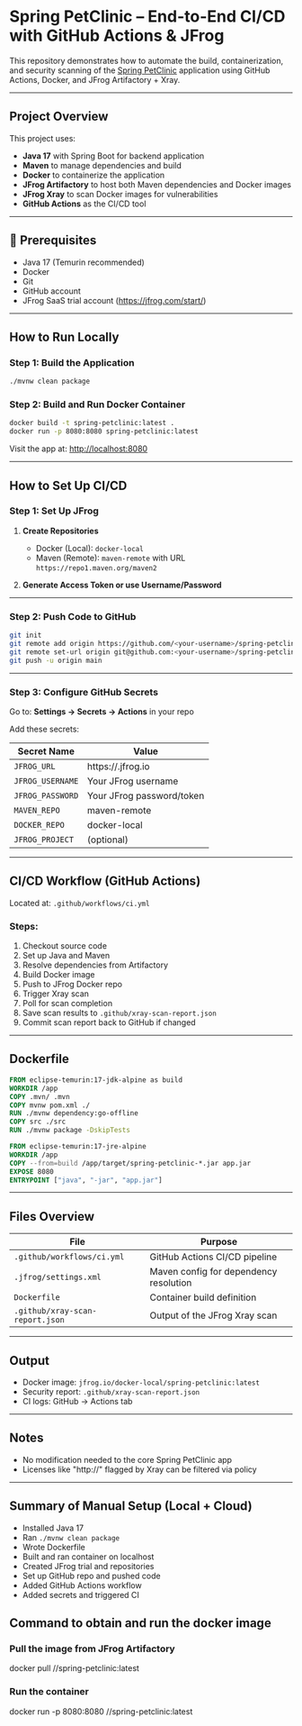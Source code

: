 # Spring PetClinic – End-to-End CI/CD with GitHub Actions & JFrog

This repository demonstrates how to automate the build, containerization, and security scanning of the [Spring PetClinic](https://github.com/spring-projects/spring-petclinic) application using GitHub Actions, Docker, and JFrog Artifactory + Xray.

---

## Project Overview

This project uses:

- **Java 17** with Spring Boot for backend application
- **Maven** to manage dependencies and build
- **Docker** to containerize the application
- **JFrog Artifactory** to host both Maven dependencies and Docker images
- **JFrog Xray** to scan Docker images for vulnerabilities
- **GitHub Actions** as the CI/CD tool

---

## 🔧 Prerequisites

- Java 17 (Temurin recommended)
- Docker
- Git
- GitHub account
- JFrog SaaS trial account (https://jfrog.com/start/)

---

## How to Run Locally

### Step 1: Build the Application

```bash
./mvnw clean package
```

### Step 2: Build and Run Docker Container

```bash
docker build -t spring-petclinic:latest .
docker run -p 8080:8080 spring-petclinic:latest
```

Visit the app at: [http://localhost:8080](http://localhost:8080)

---

## How to Set Up CI/CD

### Step 1: Set Up JFrog

1. **Create Repositories**
   - Docker (Local): `docker-local`
   - Maven (Remote): `maven-remote` with URL `https://repo1.maven.org/maven2`

2. **Generate Access Token or use Username/Password**

---

### Step 2: Push Code to GitHub

```bash
git init
git remote add origin https://github.com/<your-username>/spring-petclinic-pipeline.git
git remote set-url origin git@github.com:<your-username>/spring-petclinic-pipeline.git
git push -u origin main
```

---

### Step 3: Configure GitHub Secrets

Go to: **Settings → Secrets → Actions** in your repo

Add these secrets:

| Secret Name      | Value                         |
|------------------|-------------------------------|
| `JFROG_URL`      | https://<account>.jfrog.io    |
| `JFROG_USERNAME` | Your JFrog username           |
| `JFROG_PASSWORD` | Your JFrog password/token     |
| `MAVEN_REPO`     | maven-remote                  |
| `DOCKER_REPO`    | docker-local                  |
| `JFROG_PROJECT`  | (optional)                    |

---

## CI/CD Workflow (GitHub Actions)

Located at: `.github/workflows/ci.yml`

### Steps:

1. Checkout source code
2. Set up Java and Maven
3. Resolve dependencies from Artifactory
4. Build Docker image
5. Push to JFrog Docker repo
6. Trigger Xray scan
7. Poll for scan completion
8. Save scan results to `.github/xray-scan-report.json`
9. Commit scan report back to GitHub if changed

---

## Dockerfile

```dockerfile
FROM eclipse-temurin:17-jdk-alpine as build
WORKDIR /app
COPY .mvn/ .mvn
COPY mvnw pom.xml ./
RUN ./mvnw dependency:go-offline
COPY src ./src
RUN ./mvnw package -DskipTests

FROM eclipse-temurin:17-jre-alpine
WORKDIR /app
COPY --from=build /app/target/spring-petclinic-*.jar app.jar
EXPOSE 8080
ENTRYPOINT ["java", "-jar", "app.jar"]
```

---

## Files Overview

| File                              | Purpose                                       |
|-----------------------------------|-----------------------------------------------|
| `.github/workflows/ci.yml`        | GitHub Actions CI/CD pipeline                 |
| `.jfrog/settings.xml`             | Maven config for dependency resolution        |
| `Dockerfile`                      | Container build definition                    |
| `.github/xray-scan-report.json`   | Output of the JFrog Xray scan                 |

---

## Output

- Docker image: `jfrog.io/docker-local/spring-petclinic:latest`
- Security report: `.github/xray-scan-report.json`
- CI logs: GitHub → Actions tab

---

## Notes

- No modification needed to the core Spring PetClinic app
- Licenses like "http://" flagged by Xray can be filtered via policy

---

## Summary of Manual Setup (Local + Cloud)

- Installed Java 17
- Ran `./mvnw clean package`
- Wrote Dockerfile
- Built and ran container on localhost
- Created JFrog trial and repositories
- Set up GitHub repo and pushed code
- Added GitHub Actions workflow
- Added secrets and triggered CI

##   Command to obtain and run the docker image
### Pull the image from JFrog Artifactory
docker pull <your-jfrog-url>/<docker-repo>/spring-petclinic:latest

### Run the container
docker run -p 8080:8080 <your-jfrog-url>/<docker-repo>/spring-petclinic:latest
